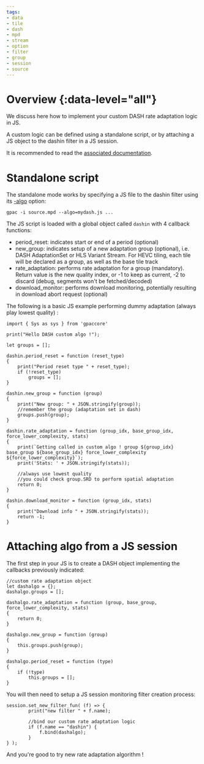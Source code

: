 ```yaml
---
tags:
- data
- tile
- dash
- mpd
- stream
- option
- filter
- group
- session
- source
---
```



# Overview {:data-level="all"}

We discuss here how to implement your custom DASH rate adaptation logic in JS.

A custom logic can be defined using a standalone script, or by attaching a JS object to the dashin filter in a JS session.

It is recommended to read the [associated documentation](https://doxygen.gpac.io/group__dash__grp.html).


# Standalone script

The standalone mode works by specifying a JS file to the dashin filter using its [-algo](dashin#algo) option:

```
gpac -i source.mpd --algo=mydash.js ...
```

The JS script is loaded with a global object called `dashin` with 4 callback functions:

-  period_reset: indicates start or end of a period (optional)
-  new_group: indicates setup of a new adaptation group (optional), i.e. DASH AdaptationSet or HLS Variant Stream. For HEVC tiling, each tile will be declared as a group, as well as the base tile track
-  rate_adaptation: performs rate adaptation for a group (mandatory). Return value is the new quality index, or -1 to keep as current, -2 to discard (debug, segments won't be fetched/decoded)
-  download_monitor: performs download monitoring, potentially resulting in download abort request (optional)

The following is a basic JS example performing dummy adaptation (always play lowest quality) :

```
import { Sys as sys } from 'gpaccore'

print("Hello DASH custom algo !");

let groups = [];

dashin.period_reset = function (reset_type)
{
	print("Period reset type " + reset_type);
	if (!reset_type)
		groups = [];
}

dashin.new_group = function (group)
{
	print("New group: " + JSON.stringify(group));
	//remember the group (adaptation set in dash)
	groups.push(group);
}

dashin.rate_adaptation = function (group_idx, base_group_idx, force_lower_complexity, stats)
{
	print(`Getting called in custom algo ! group ${group_idx} base_group ${base_group_idx} force_lower_complexity ${force_lower_complexity}`);
	print('Stats: ' + JSON.stringify(stats));

	//always use lowest quality
	//you could check group.SRD to perform spatial adaptation
	return 0;
}

dashin.download_monitor = function (group_idx, stats)
{
	print("Download info " + JSON.stringify(stats));
	return -1;
}

```

# Attaching algo from a JS session

The first step in your JS is to create a DASH object implementing the callbacks previously indicated:


```
//custom rate adaptation object
let dashalgo = {};
dashalgo.groups = [];

dashalgo.rate_adaptation = function (group, base_group, force_lower_complexity, stats)
{
	return 0;
}

dashalgo.new_group = function (group)
{
	this.groups.push(group);
}

dashalgo.period_reset = function (type)
{
	if (!type)
		this.groups = [];
}

```


You will then need to setup a JS session monitoring filter creation process:

```
session.set_new_filter_fun( (f) => {
		print("new filter " + f.name);

		//bind our custom rate adaptation logic
		if (f.name == "dashin") {
			f.bind(dashalgo);
		}
} ); 

```

And you're good to try new rate adaptation algorithm !

